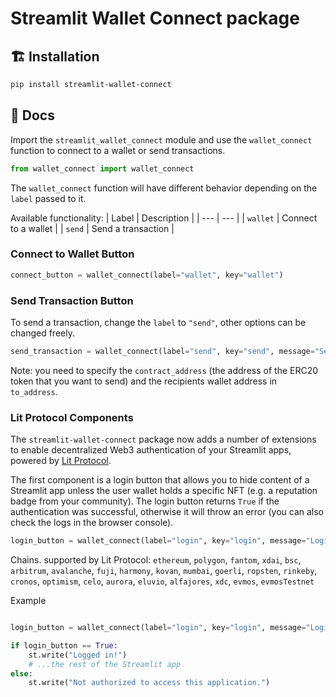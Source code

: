 # Streamlit Wallet Connect package

## 🏗 Installation

```bash
pip install streamlit-wallet-connect
```

## 📖 Docs

Import the `streamlit_wallet_connect` module and use the `wallet_connect` function to connect to a wallet or send transactions.

```python
from wallet_connect import wallet_connect
```
The `wallet_connect` function will have different behavior depending on the `label` passed to it.

Available functionality:
| Label | Description |
| --- | --- |
| `wallet` | Connect to a wallet |
| `send` | Send a transaction |

### Connect to Wallet Button

```python
connect_button = wallet_connect(label="wallet", key="wallet")
```

### Send Transaction Button

To send a transaction, change the `label` to `"send"`, other options can be changed freely.

```python
send_transaction = wallet_connect(label="send", key="send", message="Send Transaction", contract_address="ERC20_ADDRESS", amount="10", to_address="RECIPIENT_ADDRESS")
```
Note: you need to specify the `contract_address` (the address of the ERC20 token that you want to send) and the recipients wallet address in `to_address`.

### Lit Protocol Components

The `streamlit-wallet-connect` package now adds a number of extensions to enable decentralized Web3 authentication of your Streamlit apps, powered by [Lit Protocol](https://litprotocol.com/).

The first component is a login button that allows you to hide content of a Streamlit app unless the user wallet holds a specific NFT (e.g. a reputation badge from your community). The login button returns `True` if the authentication was successful, otherwise it will throw an error (you can also check the logs in the browser console).

```python
login_button = wallet_connect(label="login", key="login", message="Login", auth_nft_contract_address="NFT_CONTRACT_ADDRESS")
```

Chains. supported by Lit Protocol: `ethereum`, `polygon`, `fantom`, `xdai`, `bsc`, `arbitrum`, `avalanche`, `fuji`, `harmony`, `kovan`, `mumbai`, `goerli`, `ropsten`, `rinkeby`, `cronos`, `optimism`, `celo`, `aurora`, `eluvio`, `alfajores`, `xdc`, `evmos`, `evmosTestnet`

Example
```python

login_button = wallet_connect(label="login", key="login", message="Login", auth_nft_contract_address="0x68085453B798adf9C09AD8861e0F0da96B908d81")

if login_button == True:
    st.write("Logged in!")
    # ...the rest of the Streamlit app
else:
    st.write("Not authorized to access this application.")
```
